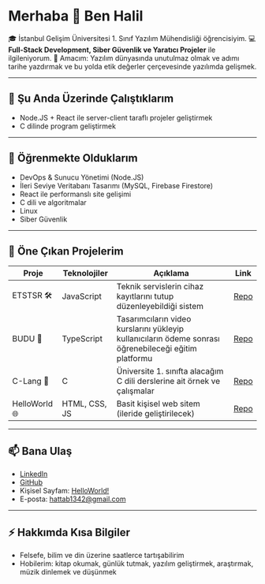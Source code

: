 # Merhaba 👋 Ben Halil   

🎓 İstanbul Gelişim Üniversitesi 1. Sınıf Yazılım Mühendisliği öğrencisiyim.
💻 **Full-Stack Development, Siber Güvenlik ve Yaratıcı Projeler** ile ilgileniyorum.
🚀 Amacım: Yazılım dünyasında unutulmaz olmak ve adımı tarihe yazdırmak ve bu yolda etik değerler çerçevesinde yazılımda gelişmek. 

---

## 🔭 Şu Anda Üzerinde Çalıştıklarım
- Node.JS + React ile server-client taraflı projeler geliştirmek
- C dilinde program geliştirmek

---

## 🌱 Öğrenmekte Olduklarım
- DevOps & Sunucu Yönetimi (Node.JS)
- İleri Seviye Veritabanı Tasarımı (MySQL, Firebase Firestore)  
- React ile performanslı site gelişimi
- C dili ve algoritmalar
- Linux
- Siber Güvenlik

---

## 📌 Öne Çıkan Projelerim
| Proje | Teknolojiler | Açıklama | Link |
|-------|--------------|----------|------|
| ETSTSR 🛠 | JavaScript | Teknik servislerin cihaz kayıtlarını tutup düzenleyebildiği sistem | [Repo](https://github.com/trs-1342/ETSTSR) |
| BUDU 🎨 | TypeScript | Tasarımcıların video kurslarını yükleyip kullanıcıların ödeme sonrası öğrenebileceği eğitim platformu | [Repo](https://github.com/trs-1342/budu) |
| C-Lang 📘 | C | Üniversite 1. sınıfta alacağım C dili derslerine ait örnek ve çalışmalar | [Repo](https://github.com/trs-1342/c-lang) |
| HelloWorld 🌐 | HTML, CSS, JS | Basit kişisel web sitem (ileride geliştirilecek) | [Repo](https://github.com/trs-1342/helloWorld) |

---

## 📫 Bana Ulaş
- [LinkedIn](https://www.linkedin.com/in/halil-hattab-b961b127a/)
- [GitHub](https://github.com/trs-1342)
- Kişisel Sayfam: [HelloWorld!](https://hello-world-mu-cyan.vercel.app/)
- E-posta: hattab1342@gmail.com

---

## ⚡ Hakkımda Kısa Bilgiler
- Felsefe, bilim ve din üzerine saatlerce tartışabilirim  
- Hobilerim: kitap okumak, günlük tutmak, yazılım geliştirmek, araştırmak, müzik dinlemek ve düşünmek
